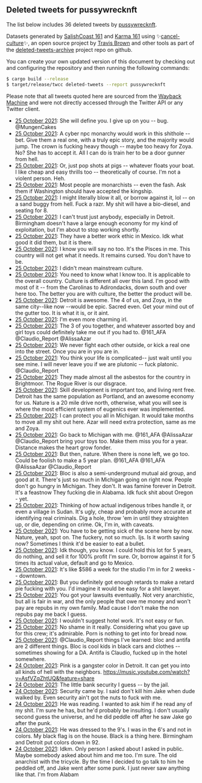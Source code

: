 ## Deleted tweets for pussywrecknft

The list below includes 36 deleted tweets by
[pussywrecknft](https://twitter.com/pussywrecknft).



Datasets generated by [SalishCoast 161](https://twitter.com/SalishCoastA) and [Karma 161](https://twitter.com/KarmaOneSixOne)
using ✨[cancel-culture](https://github.com/travisbrown/cancel-culture)✨, an open source project by [Travis Brown](https://twitter.com/travisbrown) 
and other tools as part of the [deleted-tweets-archive](https://github.com/salcoast/deleted-tweets-archive/) project repo on github.

You can create your own updated version of this document by checking out and configuring the
repository and then running the following commands:

```bash
$ cargo build --release
$ target/release/twcc deleted-tweets --report pussywrecknft
```

Please note that all tweets quoted here are sourced from the
[Wayback Machine](https://web.archive.org) and were not directly accessed through the Twitter API or
any Twitter client.

* [25 October 2021](https://web.archive.org/web/20211025103415/https://twitter.com/PussyWreckNft/status/1452472658873004036): She will define you. I give up on you -- bug.  @MungenCakes
* [25 October 2021](https://web.archive.org/web/20211025103415/https://twitter.com/PussyWreckNft/status/1452472658873004036): A cyber npc monarchy would work in this shithole -- bet. Give them a real one, with a truly epic story, and the majority would jump. The crown is fucking heavy though -- maybe too heavy for Zoya. No? She has to accept it. All I can do is train her to be a door gunner from hell.
* [25 October 2021](https://web.archive.org/web/20211025103215/https://twitter.com/PussyWreckNft/status/1452471975130107907): Or, just pop shots at pigs -- whatever floats your boat. I like cheap and easy thrills too -- theoretically of course. I'm not a violent person. Heh.
* [25 October 2021](https://web.archive.org/web/20211025102835/https://twitter.com/PussyWreckNft/status/1452470805556760580): Most people are monarchists -- even the fash. Ask them if Washington should have accepted the kingship.
* [25 October 2021](https://web.archive.org/web/20211025102024/https://twitter.com/PussyWreckNft/status/1452467966025535491): I might literally blow it all, or borrow against it, lol -- on a sand buggy from hell. Fuck a razr. My shit will have a bio-diesel, and seating for 8.
* [25 October 2021](https://web.archive.org/web/20211025101532/https://twitter.com/PussyWreckNft/status/1452466285170724865): I can't trust just anybody, especially in Detroit. Birmingham doesn't have a large enough economy for my kind of exploitation, but I'm about to stop working shortly.
* [25 October 2021](https://web.archive.org/web/20211025101410/https://twitter.com/PussyWreckNft/status/1452465812871073792): They have a better work ethic in Mexico. Idk what good it did them, but it is there.
* [25 October 2021](https://web.archive.org/web/20211025101305/https://twitter.com/PussyWreckNft/status/1452465462474801153): I know you will say no too. It's the Pisces in me. This country will not get what it needs. It remains cursed. You don't have to be.
* [25 October 2021](https://web.archive.org/web/20211025100704/https://twitter.com/PussyWreckNft/status/1452463450693586945): I didn't mean mainstream culture.
* [25 October 2021](https://web.archive.org/web/20211025100558/https://twitter.com/PussyWreckNft/status/1452463088586739712): You need to know what I know too. It is applicable to the overall country. Culture is different all over this land. I'm good with most of it -- from the Carolinas to Adirondacks, down south and over here too. The better you are with culture, the better the product will be.
* [25 October 2021](https://web.archive.org/web/20211025100050/https://twitter.com/PussyWreckNft/status/1452461272042127365): Detroit is awesome. The 4 of us, and Zoya, in the same city--like now --would be epic. Sacred even. Get your mind out of the gutter too. It is what it is, or it aint.
* [25 October 2021](https://web.archive.org/web/20211025093733/https://twitter.com/PussyWreckNft/status/1452453373987282944): I'm even more charming irl.
* [25 October 2021](https://web.archive.org/web/20211025093733/https://twitter.com/PussyWreckNft/status/1452453373987282944): The 3 of you together,  and whatever assorted boy and girl toys could definitely take me out if you had to.  @161_AFA   @Claudio_Report   @AlissaAzar
* [25 October 2021](https://web.archive.org/web/20211025093118/https://twitter.com/PussyWreckNft/status/1452451332414066688): We never fight each other outside, or kick a real one into the street. Once you are in you are in.
* [25 October 2021](https://web.archive.org/web/20211025093017/https://twitter.com/PussyWreckNft/status/1452451017837084673): You think your life is complicated-- just wait until you see mine. I will never leave you if we are plutonic -- fuck platonic.  @Claudio_Report
* [25 October 2021](https://web.archive.org/web/20211025091454/https://twitter.com/PussyWreckNft/status/1452447222998568962): They made almost all the asbestos for the country in Brightmoor. The Rogue River is our disgrace.
* [25 October 2021](https://web.archive.org/web/20211025091454/https://twitter.com/PussyWreckNft/status/1452447222998568962): Skill development is important too, and living rent free. Detroit has the same population as Portland, and an awesome economy for us. Nature is a 20 mile drive north, otherwise, what you will see is where the most efficient system of eugenics ever was implemented.
* [25 October 2021](https://web.archive.org/web/20211025091454/https://twitter.com/PussyWreckNft/status/1452447222998568962): I can protect you all in Michigan. It would take months to move all my shit out here. Azar will need extra protection, same as me and Zoya.
* [25 October 2021](https://web.archive.org/web/20211025091454/https://twitter.com/PussyWreckNft/status/1452447222998568962): Go back to Michigan with me.  @161_AFA   @AlissaAzar   @Claudio_Report  bring your toys too. Make them miss you for a year. Distance makes the heart grow fonder.
* [25 October 2021](https://web.archive.org/web/20211025084735/https://twitter.com/PussyWreckNft/status/1452438780879642631): But then, nature. When there is none left, we go too. Could be foolish to make a 5 year plan.  @161_AFA   @161_AFA   @AlissaAzar   @Claudio_Report
* [25 October 2021](https://web.archive.org/web/20211025084446/https://twitter.com/PussyWreckNft/status/1452437865590185984): Bloc is also a semi-underground mutual aid group, and good at it. There's just so much in Michigan going on right now. People don't go hungry in Michigan. They don't. It was famine forever in Detroit. It's a feastnow  They fucking die in Alabama. Idk fuck shit about Oregon - yet.
* [25 October 2021](https://web.archive.org/web/20211025083853/https://twitter.com/PussyWreckNft/status/1452435916966940673): Thinking of how actual indigenous tribes handle it, or even a village in Sudan. It's ugly, cheap and probably more accurate at identifying real criminals. Dig a hole, throw 'em in until they straighten up, or die, depending on crime. Ok, I'm in, with caveats.
* [25 October 2021](https://web.archive.org/web/20211025082421/https://twitter.com/PussyWreckNft/status/1452430411120852994): You have to be getting sick of the scene here by now. Nature, yeah, spot on. The fuckery,  not so much. Ijs. Is it worth saving now? Sometimes I think it'd be easier to eat a bullet.
* [25 October 2021](https://web.archive.org/web/20211025082421/https://twitter.com/PussyWreckNft/status/1452430411120852994): Idk though, you know. I could hold this lot for 5 years, do nothing, and sell it for 100% profit I'm sure. Or, borrow against it for 5 times its actual value, default and go to Mexico.
* [25 October 2021](https://web.archive.org/web/20211025082421/https://twitter.com/PussyWreckNft/status/1452430411120852994): It's like $586 a week for the studio I'm in for 2 weeks -- downtown.
* [25 October 2021](https://web.archive.org/web/20211025082421/https://twitter.com/PussyWreckNft/status/1452430411120852994): But you definitely got enough retards to make a retard pie fucking with you. I'd imagine it would be easy for a shit lawyer.
* [25 October 2021](https://web.archive.org/web/20211025082421/https://twitter.com/PussyWreckNft/status/1452430411120852994): You got your lawsuits eventually. Not very anarchistic, but all is fair in war, and the only people that owe me money and won't pay are repubs in my own family. Mad cause I don't make the non repubs pay me back I guess.
* [25 October 2021](https://web.archive.org/web/20211025082421/https://twitter.com/PussyWreckNft/status/1452430411120852994): I wouldn't suggest hotel work. It's not easy or fun.
* [25 October 2021](https://web.archive.org/web/20211025082421/https://twitter.com/PussyWreckNft/status/1452430411120852994): No shame in it really. Considering what you gave up for this crew; it's admirable. Porn is nothing to get into for bread now.
* [25 October 2021](https://web.archive.org/web/20211025082421/https://twitter.com/PussyWreckNft/status/1452430411120852994): @Claudio_Report  things I've learned: bloc and antifa are 2 different things. Bloc is cool kids in black cars and clothes -- sometimes showing for a DA. Antifa is Claudio, fucked up in the hotel somewhere.
* [24 October 2021](https://web.archive.org/web/20211024183218/https://twitter.com/PussyWreckNft/status/1452337286029320194): Pink is a gangster color in Detroit. It can get you into all kinds of hell with the neighbors.  https://music.youtube.com/watch?v=AsfVZqZhtUQ&feature=share
* [24 October 2021](https://web.archive.org/web/20211024181339/https://twitter.com/PussyWreckNft/status/1452333174013444105): The little bank security I guess -- by the jail.
* [24 October 2021](https://web.archive.org/web/20211024181243/https://twitter.com/PussyWreckNft/status/1452332949475631106): Security came by. I said don't kill him Jake when dude walked by. Even security ain't got the nuts to fuck with me.
* [24 October 2021](https://web.archive.org/web/20211024181128/https://twitter.com/PussyWreckNft/status/1452332698756919306): He was reading. I wanted to ask him if he read any of my shit. I'm sure he has, but he'd probably be insulting. I don't usually second guess the universe, and he did peddle off after he saw Jake go after the punk.
* [24 October 2021](https://web.archive.org/web/20211024180802/https://twitter.com/PussyWreckNft/status/1452331996168982532): He was dressed to the 9's. I was in the 6's and not in colors. My black flag is on the house. Black is a thing here. Birmingham and Detroit put colors down in 92.
* [24 October 2021](https://web.archive.org/web/20211024180617/https://twitter.com/PussyWreckNft/status/1452331595969540112): Idkm. Only person I asked about I asked in public. Maybe somebody asked about him and me too. I'm sure. The old anarchist with the tricycle. By the time I decided to go talk to him he peddled off, and Jake went after some punk. I just never saw anything like that. I'm from Alabam
